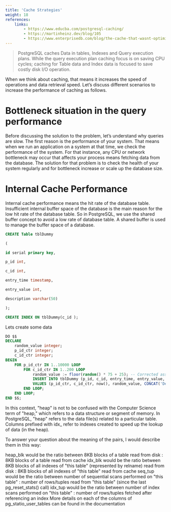 ```yaml
---
title: 'Cache Strategies'
weight: 18
references:
    links:
        - https://www.educba.com/postgresql-caching/
        - https://martinheinz.dev/blog/105
        - https://www.enterprisedb.com/blog/the-cache-that-wasnt-optimizing-postgres-for-select-performance
--- 
```


> PostgreSQL caches Data in tables, Indexes and Query execution plans. While the query execution plan caching focus is on saving CPU cycles; caching for Table data and Index data is focused to save costly disk I/O operation.

When we think about caching, that means it increases the speed of operations and data retrieval speed. Let’s discuss different scenarios to increase the performance of caching as follows.

# Bottleneck situation in the query performance

Before discussing the solution to the problem, let’s understand why queries are slow. The first reason is the performance of your system. That means when we run an application on a system at that time, we check the performance of the system. For that instance, any CPU or network bottleneck may occur that affects your process means fetching data from the database. The solution for that problem is to check the health of your system regularly and for bottleneck increase or scale up the database size.

# Internal Cache Performance

Internal cache performance means the hit rate of the database table. Insufficient internal buffer space of the database is the main reason for the low hit rate of the database table. So in PostgreSQL, we use the shared buffer concept to avoid a low rate of database table. A shared buffer is used to manage the buffer space of a database.

```sql
CREATE Table tblDummy

(

id serial primary key,

p_id int,

c_id int,

entry_time timestamp,

entry_value int,

description varchar(50)  

);

CREATE INDEX ON tblDummy(c_id );
```
Lets create some data
```sql
DO $$
DECLARE
    random_value integer;
    p_id_ctr integer;
    c_id_ctr integer;
BEGIN
    FOR p_id_ctr IN 1..10000 LOOP
        FOR c_id_ctr IN 1..200 LOOP
            random_value := floor(random() * 75 + 25); -- Corrected assignment syntax for random_value
            INSERT INTO tblDummy (p_id, c_id, entry_time, entry_value, description)
            VALUES (p_id_ctr, c_id_ctr, now(), random_value, CONCAT('Description for :', p_id_ctr, c_id_ctr));
        END LOOP;
    END LOOP;
END $$;
```

In this context, "heap" is not to be confused with the Computer Science term of "heap," which refers to a data structure or segment of memory. In PostgreSQL, "heap" refers to the data file(s) related to a particular table. Columns prefixed with idx_ refer to indexes created to speed up the lookup of data (in the heap).

To answer your question about the meaning of the pairs, I would describe them in this way:

heap_blk would be the ratio between 8KB blocks of a table read from disk : 8KB blocks of a table read from cache
idx_blk would be the ratio between 8KB blocks of all indexes of "this table" (represented by relname) read from disk : 8KB blocks of all indexes of "this table" read from cache
seq_tup would be the ratio between number of sequential scans performed on "this table" : number of rows/tuples read from "this table" (since the last pg_reset_stats() call)
idx_tup would be the ratio between number of index scans performed on "this table" : number of rows/tuples fetched after referencing an index
More details on each of the columns of pg_statio_user_tables can be found in the documentation